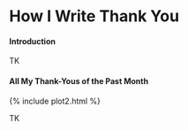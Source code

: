 # How I Write Thank You
#### Introduction
TK

#### All My Thank-Yous of the Past Month
{% include plot2.html %}

TK
